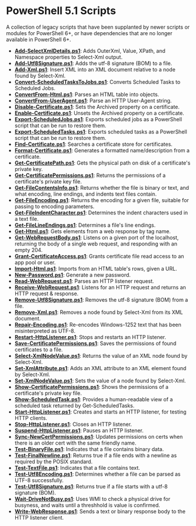 PowerShell 5.1 Scripts
======================

A collection of legacy scripts that have been supplanted by newer scripts or modules for PowerShell 6+,
or have dependencies that are no longer available in PowerShell 6+.

- **[Add-SelectXmlDetails.ps1](Add-SelectXmlDetails.ps1)**: Adds OuterXml, Value, XPath, and Namespace properties to Select-Xml output.
- **[Add-Utf8Signature.ps1](Add-Utf8Signature.ps1)**: Adds the utf-8 signature (BOM) to a file.
- **[Add-Xml.ps1](Add-Xml.ps1)**: Insert XML into an XML document relative to a node found by Select-Xml.
- **[Convert-ScheduledTasksToJobs.ps1](Convert-ScheduledTasksToJobs.ps1)**: Converts Scheduled Tasks to Scheduled Jobs.
- **[ConvertFrom-Html.ps1](ConvertFrom-Html.ps1)**: Parses an HTML table into objects.
- **[ConvertFrom-UserAgent.ps1](ConvertFrom-UserAgent.ps1)**: Parse an HTTP User-Agent string.
- **[Disable-Certificate.ps1](Disable-Certificate.ps1)**: Sets the Archived property on a certificate.
- **[Enable-Certificate.ps1](Enable-Certificate.ps1)**: Unsets the Archived property on a certificate.
- **[Export-ScheduledJobs.ps1](Export-ScheduledJobs.ps1)**: Exports scheduled jobs as a PowerShell script that can be run to restore them.
- **[Export-ScheduledTasks.ps1](Export-ScheduledTasks.ps1)**: Exports scheduled tasks as a PowerShell script that can be run to restore them.
- **[Find-Certificate.ps1](Find-Certificate.ps1)**: Searches a certificate store for certificates.
- **[Format-Certificate.ps1](Format-Certificate.ps1)**: Generates a formatted name/description from a certificate.
- **[Get-CertificatePath.ps1](Get-CertificatePath.ps1)**: Gets the physical path on disk of a certificate's private key.
- **[Get-CertificatePermissions.ps1](Get-CertificatePermissions.ps1)**: Returns the permissions of a certificate's private key file.
- **[Get-FileContentsInfo.ps1](Get-FileContentsInfo.ps1)**: Returns whether the file is binary or text, and what encoding, line endings, and indents text files contain.
- **[Get-FileEncoding.ps1](Get-FileEncoding.ps1)**: Returns the encoding for a given file, suitable for passing to encoding parameters.
- **[Get-FileIndentCharacter.ps1](Get-FileIndentCharacter.ps1)**: Determines the indent characters used in a text file.
- **[Get-FileLineEndings.ps1](Get-FileLineEndings.ps1)**: Determines a file's line endings.
- **[Get-Html.ps1](Get-Html.ps1)**: Gets elements from a web response by tag name.
- **[Get-WebRequestBody.ps1](Get-WebRequestBody.ps1)**: Listens on a given port of the localhost, returning the body of a single web request, and responding with an empty 204.
- **[Grant-CertificateAccess.ps1](Grant-CertificateAccess.ps1)**: Grants certificate file read access to an app pool or user.
- **[Import-Html.ps1](Import-Html.ps1)**: Imports from an HTML table's rows, given a URL.
- **[New-Password.ps1](New-Password.ps1)**: Generate a new password.
- **[Read-WebRequest.ps1](Read-WebRequest.ps1)**: Parses an HTTP listener request.
- **[Receive-WebRequest.ps1](Receive-WebRequest.ps1)**: Listens for an HTTP request and returns an HTTP request & response.
- **[Remove-Utf8Signature.ps1](Remove-Utf8Signature.ps1)**: Removes the utf-8 signature (BOM) from a file.
- **[Remove-Xml.ps1](Remove-Xml.ps1)**: Removes a node found by Select-Xml from its XML document.
- **[Repair-Encoding.ps1](Repair-Encoding.ps1)**: Re-encodes Windows-1252 text that has been misinterpreted as UTF-8.
- **[Restart-HttpListener.ps1](Restart-HttpListener.ps1)**: Stops and restarts an HTTP listener.
- **[Save-CertificatePermissions.ps1](Save-CertificatePermissions.ps1)**: Saves the permissions of found certificates to a file.
- **[Select-XmlNodeValue.ps1](Select-XmlNodeValue.ps1)**: Returns the value of an XML node found by Select-Xml.
- **[Set-XmlAttribute.ps1](Set-XmlAttribute.ps1)**: Adds an XML attribute to an XML element found by Select-Xml.
- **[Set-XmlNodeValue.ps1](Set-XmlNodeValue.ps1)**: Sets the value of a node found by Select-Xml.
- **[Show-CertificatePermissions.ps1](Show-CertificatePermissions.ps1)**: Shows the permissions of a certificate's private key file.
- **[Show-ScheduledTask.ps1](Show-ScheduledTask.ps1)**: Provides a human-readable view of a scheduled task returned by Get-ScheduledTasks.
- **[Start-HttpListener.ps1](Start-HttpListener.ps1)**: Creates and starts an HTTP listener, for testing HTTP clients.
- **[Stop-HttpListener.ps1](Stop-HttpListener.ps1)**: Closes an HTTP listener.
- **[Suspend-HttpListener.ps1](Suspend-HttpListener.ps1)**: Pauses an HTTP listener.
- **[Sync-NewCertPermissions.ps1](Sync-NewCertPermissions.ps1)**: Updates permissions on certs when there is an older cert with the same friendly name.
- **[Test-BinaryFile.ps1](Test-BinaryFile.ps1)**: Indicates that a file contains binary data.
- **[Test-FinalNewline.ps1](Test-FinalNewline.ps1)**: Returns true if a file ends with a newline as required by the POSIX standard.
- **[Test-TextFile.ps1](Test-TextFile.ps1)**: Indicates that a file contains text.
- **[Test-Utf8Encoding.ps1](Test-Utf8Encoding.ps1)**: Determines whether a file can be parsed as UTF-8 successfully.
- **[Test-Utf8Signature.ps1](Test-Utf8Signature.ps1)**: Returns true if a file starts with a utf-8 signature (BOM).
- **[Wait-DriveNotBusy.ps1](Wait-DriveNotBusy.ps1)**: Uses WMI to check a physical drive for busyness, and waits until a threshhold is value is confirmed.
- **[Write-WebResponse.ps1](Write-WebResponse.ps1)**: Sends a text or binary response body to the HTTP listener client.

<!-- generated 10/14/2021 18:59:31 -->

